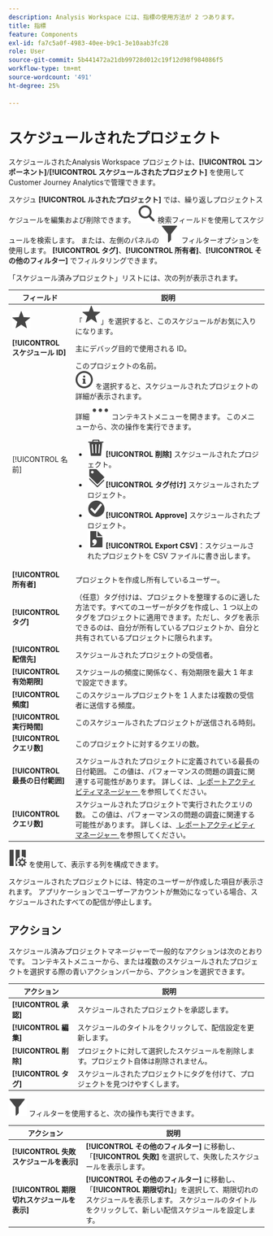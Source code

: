 ```yaml
---
description: Analysis Workspace には、指標の使用方法が 2 つあります。
title: 指標
feature: Components
exl-id: fa7c5a0f-4983-40ee-b9c1-3e10aab3fc28
role: User
source-git-commit: 5b441472a21db99728d012c19f12d98f984086f5
workflow-type: tm+mt
source-wordcount: '491'
ht-degree: 25%

---
```


# スケジュールされたプロジェクト

スケジュールされたAnalysis Workspace プロジェクトは、**[!UICONTROL コンポーネント]**/**[!UICONTROL スケジュールされたプロジェクト]** を使用してCustomer Journey Analyticsで管理できます。

スケジュ **[!UICONTROL ルされたプロジェクト]** では、繰り返しプロジェクトスケジュールを編集および削除できます。 ![ 検索 ](/help/assets/icons/Search.svg) 検索フィールドを使用してスケジュールを検索します。 または、左側のパネルの ![ フィルター ](/help/assets/icons/Filter.svg) フィルターオプションを使用します。 **[!UICONTROL タグ]**、**[!UICONTROL 所有者]**、**[!UICONTROL その他のフィルター]** でフィルタリングできます。

「スケジュール済みプロジェクト」リストには、次の列が表示されます。

| フィールド | 説明 |
| --- | --- |
| ![ 星 ](/help/assets/icons/Star.svg) | 「![ 星 ](/help/assets/icons/Star.svg)」を選択すると、このスケジュールがお気に入りになります。 |
| **[!UICONTROL スケジュール ID]** | 主にデバッグ目的で使用される ID。 |
| [!UICONTROL 名前] | このプロジェクトの名前。<br/>![InfoOutline](/help/assets/icons/InfoOutline.svg) を選択すると、スケジュールされたプロジェクトの詳細が表示されます。<br/> 詳細 ![ を選択して ](/help/assets/icons/More.svg) コンテキストメニューを開きます。 このメニューから、次の操作を実行できます。<ul><li>![ 削除 ](/help/assets/icons/Delete.svg)**[!UICONTROL 削除]** スケジュールされたプロジェクト。</li><li>![ ラベル ](/help/assets/icons/Labels.svg)**[!UICONTROL タグ付け]** スケジュールされたプロジェクト。</li><li>![CheckmarkCircle](/help/assets/icons/CheckmarkCircle.svg)**[!UICONTROL Approve]** スケジュールされたプロジェクト。</li><li>![FileCSV](/help/assets/icons/FileCSV.svg)**[!UICONTROL Export CSV]**：スケジュールされたプロジェクトを CSV ファイルに書き出します。</li></ul> |
| **[!UICONTROL 所有者]** | プロジェクトを作成し所有しているユーザー。 |
| **[!UICONTROL タグ]** | （任意）タグ付けは、プロジェクトを整理するのに適した方法です。すべてのユーザーがタグを作成し、1 つ以上のタグをプロジェクトに適用できます。ただし、タグを表示できるのは、自分が所有しているプロジェクトか、自分と共有されているプロジェクトに限られます。 |
| **[!UICONTROL 配信先]** | スケジュールされたプロジェクトの受信者。 |
| **[!UICONTROL 有効期限]** | スケジュールの頻度に関係なく、有効期限を最大 1 年まで設定できます。 |
| **[!UICONTROL 頻度]** | このスケジュールプロジェクトを 1 人または複数の受信者に送信する頻度。 |
| **[!UICONTROL 実行時間]** | このスケジュールされたプロジェクトが送信される時刻。 |
| **[!UICONTROL クエリ数]** | このプロジェクトに対するクエリの数。 |
| **[!UICONTROL 最長の日付範囲]** | スケジュールされたプロジェクトに定義されている最長の日付範囲。 この値は、パフォーマンスの問題の調査に関連する可能性があります。 詳しくは、[ レポートアクティビティマネージャー ](/help/reporting-activity-manager/reporting-activity-overview.md) を参照してください。 |
| **[!UICONTROL クエリ数]** | スケジュールされたプロジェクトで実行されたクエリの数。 この値は、パフォーマンスの問題の調査に関連する可能性があります。 詳しくは、[ レポートアクティビティマネージャー ](/help/reporting-activity-manager/reporting-activity-overview.md) を参照してください。 |

![ColumnSetting](/help/assets/icons/ColumnSetting.svg) を使用して、表示する列を構成できます。

スケジュールされたプロジェクトには、特定のユーザーが作成した項目が表示されます。 アプリケーションでユーザーアカウントが無効になっている場合、スケジュールされたすべての配信が停止します。



## アクション

スケジュール済みプロジェクトマネージャーで一般的なアクションは次のとおりです。 コンテキストメニューから、または複数のスケジュールされたプロジェクトを選択する際の青いアクションバーから、アクションを選択できます。

| アクション | 説明 |
|---|---|
| **[!UICONTROL 承認]** | スケジュールされたプロジェクトを承認します。 |
| **[!UICONTROL 編集]** | スケジュールのタイトルをクリックして、配信設定を更新します。 |
| **[!UICONTROL 削除]** | プロジェクトに対して選択したスケジュールを削除します。プロジェクト自体は削除されません。 |
| **[!UICONTROL タグ]** | スケジュールされたプロジェクトにタグを付けて、プロジェクトを見つけやすくします。 |

![ フィルター ](/help/assets/icons/Filter.svg) フィルターを使用すると、次の操作も実行できます。

| アクション | 説明 |
|---|---|
| **[!UICONTROL 失敗スケジュールを表示]** | **[!UICONTROL その他のフィルター]** に移動し、「**[!UICONTROL 失敗]** を選択して、失敗したスケジュールを表示します。 |
| **[!UICONTROL 期限切れスケジュールを表示]** | **[!UICONTROL その他のフィルター]** に移動し、「**[!UICONTROL 期限切れ]**」を選択して、期限切れのスケジュールを表示します。 スケジュールのタイトルをクリックして、新しい配信スケジュールを設定します。 |

